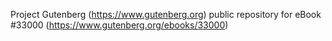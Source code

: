 Project Gutenberg (https://www.gutenberg.org) public repository for eBook #33000 (https://www.gutenberg.org/ebooks/33000)
